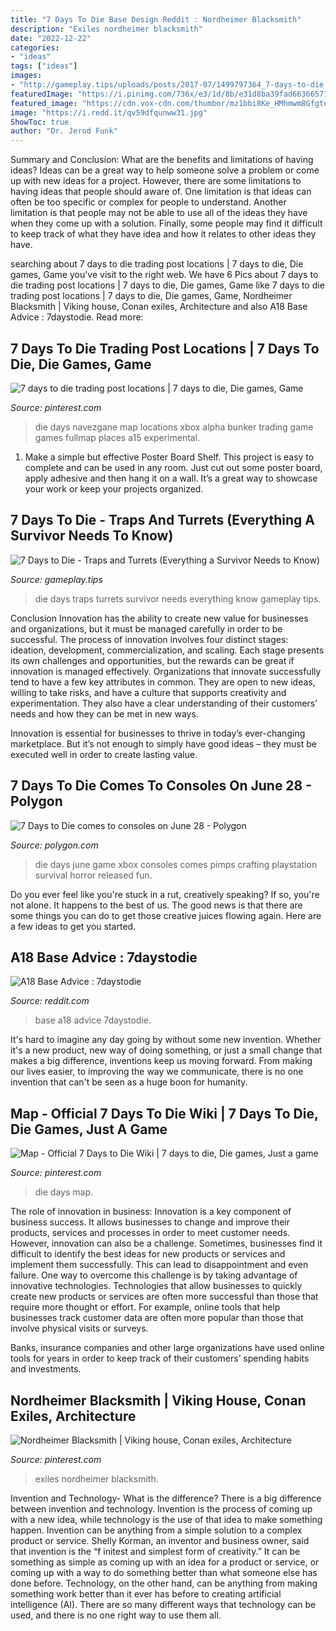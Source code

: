 ```yaml
---
title: "7 Days To Die Base Design Reddit : Nordheimer Blacksmith"
description: "Exiles nordheimer blacksmith"
date: "2022-12-22"
categories:
- "ideas"
tags: ["ideas"]
images:
- "http://gameplay.tips/uploads/posts/2017-07/1499797364_7-days-to-die.jpg"
featuredImage: "https://i.pinimg.com/736x/e3/1d/8b/e31d8ba39fad66366571e161ba279a0f---days-to-die.jpg"
featured_image: "https://cdn.vox-cdn.com/thumbor/mz1bbi8Ke_HMhmwm8GfgteQnJXU=/297x0:1917x1080/1200x800/filters:focal(297x0:1917x1080)/cdn.vox-cdn.com/uploads/chorus_image/image/49689981/7-days-to-die-screenshot_1920.0.0.jpg"
image: "https://i.redd.it/qv59dfqunww31.jpg"
ShowToc: true
author: "Dr. Jerod Funk"
---
```



Summary and Conclusion: What are the benefits and limitations of having ideas?
Ideas can be a great way to help someone solve a problem or come up with new ideas for a project. However, there are some limitations to having ideas that people should aware of. One limitation is that ideas can often be too specific or complex for people to understand. Another limitation is that people may not be able to use all of the ideas they have when they come up with a solution. Finally, some people may find it difficult to keep track of what they have idea and how it relates to other ideas they have.

	

		
searching about 7 days to die trading post locations | 7 days to die, Die games, Game you've visit to the right web. We have 6 Pics about 7 days to die trading post locations | 7 days to die, Die games, Game like 7 days to die trading post locations | 7 days to die, Die games, Game, Nordheimer Blacksmith | Viking house, Conan exiles, Architecture and also A18 Base Advice : 7daystodie. Read more:
		
    
## 7 Days To Die Trading Post Locations | 7 Days To Die, Die Games, Game

<img loading=lazy src="https://i.pinimg.com/736x/e3/1d/8b/e31d8ba39fad66366571e161ba279a0f---days-to-die.jpg" onerror="this.onerror=null;this.src='https://tse2.mm.bing.net/th?id=OIP.Ub-R9aL-aOnj9cKnUw3A0wHaHa&amp;pid=15.1';" alt="7 days to die trading post locations | 7 days to die, Die games, Game">

_Source: pinterest.com_

>die days navezgane map locations xbox alpha bunker trading game games fullmap places a15 experimental. 

	

1. Make a simple but effective Poster Board Shelf. This project is easy to complete and can be used in any room. Just cut out some poster board, apply adhesive and then hang it on a wall. It’s a great way to showcase your work or keep your projects organized.

    
## 7 Days To Die - Traps And Turrets (Everything A Survivor Needs To Know)

<img loading=lazy src="http://gameplay.tips/uploads/posts/2017-07/1499797364_7-days-to-die.jpg" onerror="this.onerror=null;this.src='https://tse2.mm.bing.net/th?id=OIP._VrubeLEp6zWtnFegZMNTgHaEK&amp;pid=15.1';" alt="7 Days to Die - Traps and Turrets (Everything a Survivor Needs to Know)">

_Source: gameplay.tips_

>die days traps turrets survivor needs everything know gameplay tips. 

	

Conclusion
Innovation has the ability to create new value for businesses and organizations, but it must be managed carefully in order to be successful. The process of innovation involves four distinct stages: ideation, development, commercialization, and scaling. Each stage presents its own challenges and opportunities, but the rewards can be great if innovation is managed effectively.
Organizations that innovate successfully tend to have a few key attributes in common. They are open to new ideas, willing to take risks, and have a culture that supports creativity and experimentation. They also have a clear understanding of their customers’ needs and how they can be met in new ways.

 Innovation is essential for businesses to thrive in today’s ever-changing marketplace. But it’s not enough to simply have good ideas – they must be executed well in order to create lasting value.

    
## 7 Days To Die Comes To Consoles On June 28 - Polygon

<img loading=lazy src="https://cdn.vox-cdn.com/thumbor/mz1bbi8Ke_HMhmwm8GfgteQnJXU=/297x0:1917x1080/1200x800/filters:focal(297x0:1917x1080)/cdn.vox-cdn.com/uploads/chorus_image/image/49689981/7-days-to-die-screenshot_1920.0.0.jpg" onerror="this.onerror=null;this.src='https://tse3.mm.bing.net/th?id=OIP.Omfxi5Ju-JsBWS2ZWamXogHaE8&amp;pid=15.1';" alt="7 Days to Die comes to consoles on June 28 - Polygon">

_Source: polygon.com_

>die days june game xbox consoles comes pimps crafting playstation survival horror released fun. 

	

Do you ever feel like you're stuck in a rut, creatively speaking? If so, you're not alone. It happens to the best of us. The good news is that there are some things you can do to get those creative juices flowing again. Here are a few ideas to get you started.

    
## A18 Base Advice : 7daystodie

<img loading=lazy src="https://i.redd.it/qv59dfqunww31.jpg" onerror="this.onerror=null;this.src='https://tse2.mm.bing.net/th?id=OIP.UOFzkw7RFgv90nbxBGj9lwHaEK&amp;pid=15.1';" alt="A18 Base Advice : 7daystodie">

_Source: reddit.com_

>base a18 advice 7daystodie. 

	

It's hard to imagine any day going by without some new invention. Whether it's a new product, new way of doing something, or just a small change that makes a big difference, inventions keep us moving forward. From making our lives easier, to improving the way we communicate, there is no one invention that can't be seen as a huge boon for humanity.

    
## Map - Official 7 Days To Die Wiki | 7 Days To Die, Die Games, Just A Game

<img loading=lazy src="https://i.pinimg.com/736x/34/60/09/346009e6948dca1388278c877ebae8a1.jpg" onerror="this.onerror=null;this.src='https://tse2.mm.bing.net/th?id=OIP.EpgqsyU6Hze5RWkXzgkWYwHaHa&amp;pid=15.1';" alt="Map - Official 7 Days to Die Wiki | 7 days to die, Die games, Just a game">

_Source: pinterest.com_

>die days map. 

	

The role of innovation in business:
Innovation is a key component of business success. It allows businesses to change and improve their products, services and processes in order to meet customer needs. However, innovation can also be a challenge. Sometimes, businesses find it difficult to identify the best ideas for new products or services and implement them successfully. This can lead to disappointment and even failure.
One way to overcome this challenge is by taking advantage of innovative technologies. Technologies that allow businesses to quickly create new products or services are often more successful than those that require more thought or effort. For example, online tools that help businesses track customer data are often more popular than those that involve physical visits or surveys.

Banks, insurance companies and other large organizations have used online tools for years in order to keep track of their customers’ spending habits and investments.

    
## Nordheimer Blacksmith | Viking House, Conan Exiles, Architecture

<img loading=lazy src="https://i.pinimg.com/736x/f9/e4/06/f9e406912c500c56890d4a2b53a96349.jpg" onerror="this.onerror=null;this.src='https://tse3.mm.bing.net/th?id=OIP.w8CIhO3_ql6cL_VsHjB2XQHaEK&amp;pid=15.1';" alt="Nordheimer Blacksmith | Viking house, Conan exiles, Architecture">

_Source: pinterest.com_

>exiles nordheimer blacksmith. 

	

Invention and Technology- What is the difference?
There is a big difference between invention and technology. Invention is the process of coming up with a new idea, while technology is the use of that idea to make something happen. Invention can be anything from a simple solution to a complex product or service. Shelly Korman, an inventor and business owner, said that invention is the “f initest and simplest form of creativity.” It can be something as simple as coming up with an idea for a product or service, or coming up with a way to do something better than what someone else has done before. Technology, on the other hand, can be anything from making something work better than it ever has before to creating artificial intelligence (AI). There are so many different ways that technology can be used, and there is no one right way to use them all.

